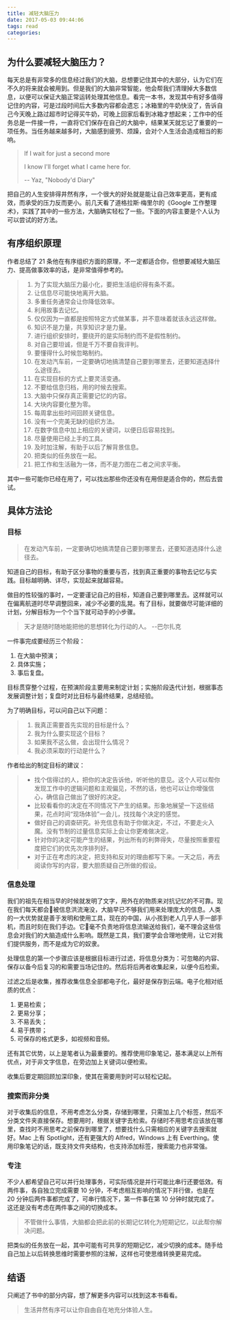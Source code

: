 ```yaml
---
title: 减轻大脑压力
date: 2017-05-03 09:44:06
tags: read
categories:
---
```


## 为什么要减轻大脑压力？

每天总是有非常多的信息经过我们的大脑，总想要记住其中的大部分，认为它们在不久的将来就会被用到。但是我们的大脑非常智能，他会帮我们清理掉大多数信息，以便可以保证大脑正常运转处理其他信息。看完一本书，发现其中有好多值得记住的内容，可是过段时间后大多数内容都会遗忘；冰箱里的牛奶快没了，告诉自己今天晚上路过超市时记得买牛奶，可晚上回家后看到冰箱才想起来；工作中的任务总是一件接一件，一直将它们保存在自己的大脑中，结果某天就忘记了重要的一项任务。当任务越来越多时，大脑感到疲劳、烦躁，会对个人生活会造成相当的影响。

> If I wait for just a second more
> 
> I know I'll forget what I came here for.
>
> -- Yaz, "Nobody'd Diary"

 把自己的人生安排得井然有序，一个很大的好处就是能让自己效率更高，更有成效，而承受的压力反而更小。前几天看了道格拉斯·梅里尔的《Google 工作整理术》，实践了其中的一些方法，大脑确实轻松了一些。下面的内容主要是个人认为可以尝试的好方法。

## 有序组织原理

作者总结了 21 条他在有序组织方面的原理，不一定都适合你，但想要减轻大脑压力、提高做事效率的话，是非常值得参考的。

> 1. 为了实现大脑压力最小化，要把生活组织得有条不紊。
> 2. 让信息尽可能快地离开大脑。
> 3. 多重任务通常会让你降低效率。
> 4. 利用故事去记忆。
> 5. 仅仅因为一直都是按照特定方式做某事，并不意味着就该永远这样做。
> 6. 知识不是力量，共享知识才是力量。
> 7. 进行组织安排时，要绕开的是实际制约而不是假性制约。
> 8. 对自己要坦诚，但是千万不要自我评判。
> 9. 要懂得什么时候忽略制约。
> 10. 在发动汽车前，一定要确切地搞清楚自己要到哪里去，还要知道选择什么途径去。
> 11. 在实现目标的方式上要灵活变通。
> 12. 不要给信息归档，用的时候去搜索。
> 13. 大脑中只保存真正需要记忆的内容。
> 14. 大块内容要化整为零。
> 15. 每周拿出些时间回顾关键信息。
> 16. 没有一个完美无缺的组织方法。
> 17. 在数字信息中加上相应的关键词，以便日后容易找到。
> 18. 尽量使用已经上手的工具。
> 19. 及时加注解，有助于以后了解背景信息。
> 20. 把类似的任务放在一起。
> 21. 把工作和生活融为一体，而不是力图在二者之间求平衡。

其中一些可能你已经在用了，可以找出那些你还没有在用但是适合你的，然后去尝试。

## 具体方法论

### 目标

> 在发动汽车前，一定要确切地搞清楚自己要到哪里去，还要知道选择什么途径去。

知道自己的目标，有助于区分事物的重要与否，找到真正重要的事物去记忆与实践。目标越明确、详尽，实现起来就越容易。

做目的性较强的事时，一定要谨记自己的目标，知道自己要到哪里去。这样就可以在偏离航道时尽早调整回来，减少不必要的乱晃。有了目标，就要做尽可能详细的计划，分解目标为一个个当下就可动手的小步骤。

> 天才是随时随地能把他的思想转化为行动的人。   --巴尔扎克

一件事完成要经历三个阶段：

1. 在大脑中预演；
2. 具体实施；
3. 事后复盘。

目标贯穿整个过程，在预演阶段主要用来制定计划；实施阶段迭代计划，根据事态发展调整计划；复盘时对比目标与最终结果，总结经验。

为了明确目标，可以问自己以下问题：

> 1. 我真正需要首先实现的目标是什么？
> 2. 我为什么要实现这个目标？
> 3. 如果我不这么做，会出现什么情况？
> 4. 我必须采取的行动是什么？

作者给出的制定目标的建议：

> - 找个信得过的人，把你的决定告诉他，听听他的意见。这个人可以帮你发现工作中的逻辑问题和主观偏见，不然的话，他也可以让你增强信心，确信自己做出了很好的决定。
> - 比较看看你的决定在不同情况下产生的结果。形象地展望一下这些结果，花点时间“现场体验”一会儿，找找每个决定的感觉。
> - 做好自己的调查研究。补充信息有助于你做决定，不过，不要走火入魔。没有节制的过量信息实际上会让你更难做决定。
> - 针对你的决定可能产生的结果，列出所有的利弊得失，尽量按照重要程度把它们的优先次序排列好。
> - 对于正在考虑的决定，把支持和反对的理由都写下来。一天之后，再去阅读你写的内容，要大胆质疑自己所做的假设。

### 信息处理

我们的祖先在相当早的时候就发明了文字，用外在的物质来对抗记忆的不可靠。现在我们每天都会被信息洪流淹没，大脑早已不够我们用来处理庞大的信息。人类的一大优势就是善于发明和使用工具，现在的中国，从小孩到老人几乎人手一部手机，而且时刻在我们手边。它毫不负责地将信息流输送给我们，毫不理会这些信息会对我们的大脑造成什么影响。既然是工具，我们要学会合理地使用，让它对我们提供服务，而不是成为它的奴隶。

处理信息的第一个步骤应该是根据目标进行过滤，将信息分类为：可忽略的内容、保存以备今后复习的和需要当场记住的。然后将后两者收集起来，以便今后检索。

过滤之后是收集，推荐收集信息全部都电子化，最好是保存到云端。电子化相对纸质的优点：

1. 更易检索；
2. 更易分享；
3. 不易丢失；
4. 易于携带；
5. 可保存的格式更多，如视频和音频。

还有其它优势，以上是笔者认为最重要的。推荐使用印象笔记，基本满足以上所有优点，对于非文字信息，在旁边加上关键词以便检索。

收集后要定期回顾加深印象，使其在需要用到时可以轻松记起。

### 搜索而非分类

对于收集后的信息，不用考虑怎么分类，存储到哪里，只需加上几个标签，然后不分类文件夹直接保存。想要用时，根据关键字去检索。存储时不用思考应该放在哪里，查找时不用思考之前保存到哪里了，想要找什么只需相应的关键字去搜索就好。Mac 上有 Spotlight，还有更强大的 Alfred，Windows 上有 Everthing。使用印象笔记的话，既支持文件夹结构，也支持添加标签，搜索能力也非常强。

### 专注

不少人都希望自己可以并行处理事务，可实际情况是并行可能比串行还要低效。有两件事，各自独立完成需要 10 分钟，不考虑相互影响的情况下并行做，也是在 20 分钟后两件事都完成了，可串行情况下，第一件事在第 10 分钟时就完成了。这还是没有考虑在两件事之间的切换成本。

> 不管做什么事情，大脑都会把此前的长期记忆转化为短期记忆，以此帮你解决问题。

把类似的任务放在一起，其中可能有可共享的短期记忆，减少切换的成本。随手给自己加上以后转换思维时需要参照的注解，这样也可使思维转换更易完成。


## 结语

只阐述了书中的部分内容，想了解更多内容可以找到这本书看看。

> 生活井然有序可以让你自由自在地充分体验人生。